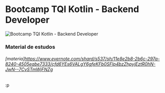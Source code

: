 #  Bootcamp TQI Kotlin - Backend Developer

![Bootcamp TQI Kotlin - Backend Developer](https://hermes.dio.me/files/assets/43e7f355-1b28-4272-b80f-3c41be0e17af.png)

### Material de estudos

###### [materia]https://www.evernote.com/shard/s537/sh/11e8e2b8-2b6c-297a-8240-4505eabe7333/cfd6YEs6VALgY6gfeKFb0SFlp4bzZhpyjEztR0hN-JwN--7CvSTmWjFNZg

###### 
:p

## 
